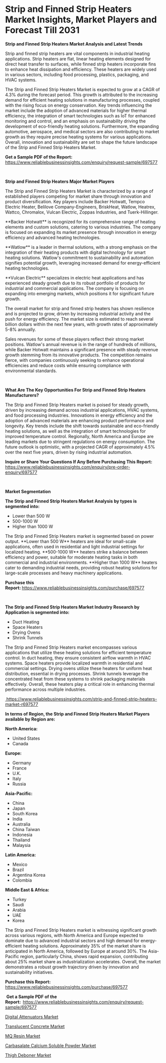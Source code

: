 <p><h1>Strip and Finned Strip Heaters Market Insights, Market Players and Forecast Till 2031</h1></p><p><strong>Strip and Finned Strip Heaters Market Analysis and Latest Trends</strong></p>
<p><p>Strip and finned strip heaters are vital components in industrial heating applications. Strip heaters are flat, linear heating elements designed for direct heat transfer to surfaces, while finned strip heaters incorporate fins to enhance heat dissipation and efficiency. These heaters are widely used in various sectors, including food processing, plastics, packaging, and HVAC systems.</p><p>The Strip and Finned Strip Heaters Market is expected to grow at a CAGR of 4.3% during the forecast period. This growth is attributed to the increasing demand for efficient heating solutions in manufacturing processes, coupled with the rising focus on energy conservation. Key trends influencing the market include the adoption of advanced materials for higher thermal efficiency, the integration of smart technologies such as IoT for enhanced monitoring and control, and an emphasis on sustainability driving the development of eco-friendly heating solutions. Furthermore, the expanding automotive, aerospace, and medical sectors are also contributing to market growth as they require precise heating systems for various applications. Overall, innovation and sustainability are set to shape the future landscape of the Strip and Finned Strip Heaters Market.</p></p>
<p><strong>Get a Sample PDF of the Report:&nbsp;</strong> <a href="https://www.reliablebusinessinsights.com/enquiry/request-sample/697577?utm_campaign=48&utm_medium=2&utm_source=Github&utm_content=ia&utm_term=29092024&utm_id=strip-and-finned-strip-heaters">https://www.reliablebusinessinsights.com/enquiry/request-sample/697577</a></p>
<p>&nbsp;</p>
<p><strong>Strip and Finned Strip Heaters Major Market Players</strong></p>
<p><p>The Strip and Finned Strip Heaters Market is characterized by a range of established players competing for market share through innovation and product diversification. Key players include Backer Hotwatt, Tempco Electric Heater, Belilove Company-Engineers, BriskHeat, Watlow, Heatrex, Wattco, Chromalox, Vulcan Electric, Zoppas Industries, and Tuerk-Hillinger.</p><p>**Backer Hotwatt** is recognized for its comprehensive range of heating elements and custom solutions, catering to various industries. The company is focused on expanding its market presence through innovation in energy efficiency and advanced heating technologies. </p><p>**Watlow** is a leader in thermal solutions, with a strong emphasis on the integration of their heating products with digital technology for smart heating solutions. Watlow's commitment to sustainability and automation signifies potential growth, leveraging increased demand for energy-efficient heating technologies.</p><p>**Vulcan Electric** specializes in electric heat applications and has experienced steady growth due to its robust portfolio of products for industrial and commercial applications. The company is focusing on expanding into emerging markets, which positions it for significant future growth.</p><p>The overall market for strip and finned strip heaters has shown resilience and is projected to grow, driven by increasing industrial activity and the push for energy efficiency. The market size is estimated to reach several billion dollars within the next few years, with growth rates of approximately 5-8% annually.</p><p>Sales revenues for some of these players reflect their strong market positions. Watlow's annual revenue is in the range of hundreds of millions, while Backer Hotwatt maintains a significant presence with steady revenue growth stemming from its innovative products. The competition remains fierce, with companies continuously seeking to enhance operational efficiencies and reduce costs while ensuring compliance with environmental standards.</p></p>
<p>&nbsp;</p>
<p><strong>What Are The Key Opportunities For Strip and Finned Strip Heaters Manufacturers?</strong></p>
<p><p>The Strip and Finned Strip Heaters market is poised for steady growth, driven by increasing demand across industrial applications, HVAC systems, and food processing industries. Innovations in energy efficiency and the adoption of advanced materials are enhancing product performance and longevity. Key trends include the shift towards sustainable and eco-friendly heating solutions, as well as the integration of smart technologies for improved temperature control. Regionally, North America and Europe are leading markets due to stringent regulations on energy consumption. The future outlook is optimistic, with a projected CAGR of approximately 4.5% over the next five years, driven by rising industrial automation.</p></p>
<p><strong>Inquire or Share Your Questions If Any Before Purchasing This Report:</strong> <a href="https://www.reliablebusinessinsights.com/enquiry/pre-order-enquiry/697577?utm_campaign=48&utm_medium=2&utm_source=Github&utm_content=ia&utm_term=29092024&utm_id=strip-and-finned-strip-heaters">https://www.reliablebusinessinsights.com/enquiry/pre-order-enquiry/697577</a></p>
<p>&nbsp;</p>
<p><strong>Market Segmentation</strong></p>
<p><strong>The Strip and Finned Strip Heaters Market Analysis by types is segmented into:</strong></p>
<p><ul><li>Lower than 500 W</li><li>500-1000 W</li><li>Higher than 1000 W</li></ul></p>
<p><p>The Strip and Finned Strip Heaters market is segmented based on power output. **Lower than 500 W** heaters are ideal for small-scale applications, often used in residential and light industrial settings for localized heating. **500-1000 W** heaters strike a balance between efficiency and power, suitable for moderate heating tasks in both commercial and industrial environments. **Higher than 1000 W** heaters cater to demanding industrial needs, providing robust heating solutions for large-scale processes and heavy machinery applications.</p></p>
<p><strong>Purchase this Report:&nbsp;</strong><a href="https://www.reliablebusinessinsights.com/purchase/697577?utm_campaign=48&utm_medium=2&utm_source=Github&utm_content=ia&utm_term=29092024&utm_id=strip-and-finned-strip-heaters">https://www.reliablebusinessinsights.com/purchase/697577</a></p>
<p>&nbsp;</p>
<p><strong>The Strip and Finned Strip Heaters Market Industry Research by Application is segmented into:</strong></p>
<p><ul><li>Duct Heating</li><li>Space Heaters</li><li>Drying Ovens</li><li>Shrink Tunnels</li></ul></p>
<p><p>The Strip and Finned Strip Heaters market encompasses various applications that utilize these heating solutions for efficient temperature control. In duct heating, they ensure consistent airflow warmth in HVAC systems. Space heaters provide localized warmth in residential and commercial settings. Drying ovens utilize these heaters for uniform heat distribution, essential in drying processes. Shrink tunnels leverage the concentrated heat from these systems to shrink packaging materials effectively. Overall, these heaters play a critical role in enhancing thermal performance across multiple industries.</p></p>
<p><a href="https://www.reliablebusinessinsights.com/strip-and-finned-strip-heaters-market-r697577?utm_campaign=48&utm_medium=2&utm_source=Github&utm_content=ia&utm_term=29092024&utm_id=strip-and-finned-strip-heaters">&nbsp;https://www.reliablebusinessinsights.com/strip-and-finned-strip-heaters-market-r697577</a></p>
<p><strong>In terms of Region, the Strip and Finned Strip Heaters Market Players available by Region are:</strong></p>
<p>
    <p> <strong> North America: </strong>
        <ul>
            <li>United States</li>
            <li>Canada</li>
        </ul>
        </p> 
    <p> <strong> Europe: </strong>
        <ul>
            <li>Germany</li>
            <li>France</li>
            <li>U.K.</li>
            <li>Italy</li>
            <li>Russia</li>
        </ul>
        </p> 
    <p> <strong> Asia-Pacific: </strong>
        <ul>
            <li>China</li>
            <li>Japan</li>
            <li>South Korea</li>
            <li>India</li>
            <li>Australia</li>
            <li>China Taiwan</li>
            <li>Indonesia</li>
            <li>Thailand</li>
            <li>Malaysia</li>
        </ul>
        </p> 
    <p> <strong> Latin America: </strong>
        <ul>
            <li>Mexico</li>
            <li>Brazil</li>
            <li>Argentina Korea</li>
            <li>Colombia</li>
        </ul>
        </p> 
    <p> <strong> Middle East & Africa: </strong>
        <ul>
            <li>Turkey</li>
            <li>Saudi</li>
            <li>Arabia</li>
            <li>UAE</li>
            <li>Korea</li>
        </ul>
    </p>
    </p>
<p><p>The Strip and Finned Strip Heaters market is witnessing significant growth across various regions, with North America and Europe expected to dominate due to advanced industrial sectors and high demand for energy-efficient heating solutions. Approximately 35% of the market share is anticipated in North America, followed by Europe at around 30%. The Asia-Pacific region, particularly China, shows rapid expansion, contributing about 25% market share as industrialization accelerates. Overall, the market demonstrates a robust growth trajectory driven by innovation and sustainability initiatives.</p></p>
<p><strong>Purchase this Report: </strong><a href="https://www.reliablebusinessinsights.com/purchase/697577?utm_campaign=48&utm_medium=2&utm_source=Github&utm_content=ia&utm_term=29092024&utm_id=strip-and-finned-strip-heaters">https://www.reliablebusinessinsights.com/purchase/697577</a></p>
<p>&nbsp;<strong>Get a Sample PDF of the Report:&nbsp;&nbsp;</strong><a href="https://www.reliablebusinessinsights.com/enquiry/request-sample/697577?utm_campaign=48&utm_medium=2&utm_source=Github&utm_content=ia&utm_term=29092024&utm_id=strip-and-finned-strip-heaters">https://www.reliablebusinessinsights.com/enquiry/request-sample/697577</a></p>
<p><strong></strong></p>
<p><p><a href="https://issuu.com/reportprime-2/docs/digital-attenuators-market-size-203_76bc8c1695952a?utm_campaign=48&utm_medium=2&utm_source=Github&utm_content=ia&utm_term=29092024&utm_id=strip-and-finned-strip-heaters">Digital Attenuators Market</a></p><p><a href="https://www.linkedin.com/pulse/translucent-concrete-industry-analysis-report-its-market-size-jggmc?utm_campaign=48&utm_medium=2&utm_source=Github&utm_content=ia&utm_term=29092024&utm_id=strip-and-finned-strip-heaters">Translucent Concrete Market</a></p><p><a href="https://www.linkedin.com/pulse/driving-factors-behind-mq-resin-market-trends-applications-dkzvc?utm_campaign=48&utm_medium=2&utm_source=Github&utm_content=ia&utm_term=29092024&utm_id=strip-and-finned-strip-heaters">MQ Resin Market</a></p><p><a href="https://github.com/alesiasc0na/Market-Research-Report-List-1/blob/main/carbasalate-calcium-soluble-powder-market.md?utm_campaign=48&utm_medium=2&utm_source=Github&utm_content=ia&utm_term=29092024&utm_id=strip-and-finned-strip-heaters">Carbasalate Calcium Soluble Powder Market</a></p><p><a href="https://github.com/WayneHopkins413/Market-Research-Report-List-1/blob/main/thigh-deboner-market.md?utm_campaign=48&utm_medium=2&utm_source=Github&utm_content=ia&utm_term=29092024&utm_id=strip-and-finned-strip-heaters">Thigh Deboner Market</a></p></p>
